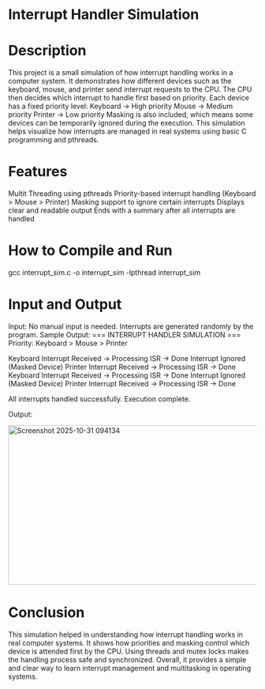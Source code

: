 # Interrupt Handler Simulation

# Description
This project is a small simulation of how interrupt handling works in a computer system.
It demonstrates how different devices such as the keyboard, mouse, and printer send interrupt requests to the CPU.
The CPU then decides which interrupt to handle first based on priority.
Each device has a fixed priority level:
Keyboard → High priority
Mouse → Medium priority
Printer → Low priority
Masking is also included, which means some devices can be temporarily ignored during the execution.
This simulation helps visualize how interrupts are managed in real systems using basic C programming and pthreads.

# Features
Multit Threading using pthreads
Priority-based interrupt handling (Keyboard > Mouse > Printer)
Masking support to ignore certain interrupts
Displays clear and readable output
Ends with a summary after all interrupts are handled

# How to Compile and Run
gcc interrupt_sim.c -o interrupt_sim -lpthread
interrupt_sim

# Input and Output
Input:
No manual input is needed.
Interrupts are generated randomly by the program.
Sample Output:
=== INTERRUPT HANDLER SIMULATION ===
Priority: Keyboard > Mouse > Printer

Keyboard Interrupt Received -> Processing ISR -> Done
Interrupt Ignored (Masked Device)
Printer Interrupt Received -> Processing ISR -> Done
Keyboard Interrupt Received -> Processing ISR -> Done
Interrupt Ignored (Masked Device)
Printer Interrupt Received -> Processing ISR -> Done

All interrupts handled successfully. Execution complete.

Output:

<img width="757" height="323" alt="Screenshot 2025-10-31 094134" src="https://github.com/user-attachments/assets/06fb7be5-8b06-4d9b-b7c0-741cff75a9c6" />



#  Conclusion
This simulation helped in understanding how interrupt handling works in real computer systems.
It shows how priorities and masking control which device is attended first by the CPU.
Using threads and mutex locks makes the handling process safe and synchronized.
Overall, it provides a simple and clear way to learn interrupt management and multitasking in operating systems.
